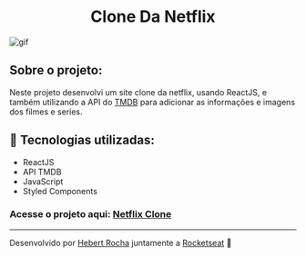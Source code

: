 <h1 align="center">Clone Da Netflix</h1>

<img alt="gif" src="https://github.com/Hebert324/netflix-clone/blob/main/src/assets/clone%20da%20netflix.gif">

## Sobre o projeto:

Neste projeto desenvolvi um site clone da netflix, usando ReactJS, e também utilizando a API do <a href="https://www.themoviedb.org/">TMDB</a> para adicionar as informações e imagens dos filmes e series.

## :rocket: Tecnologias utilizadas:

- ReactJS
- API TMDB
- JavaScript
- Styled Components

### Acesse o projeto aqui: <a href="https://netflix-clone-hebert.netlify.app/">Netflix Clone</a>

---

Desenvolvido por [Hebert Rocha](https://www.linkedin.com/in/hebert-rc/) juntamente a [Rocketseat](https://app.rocketseat.com.br/dashboard) :wave: 
